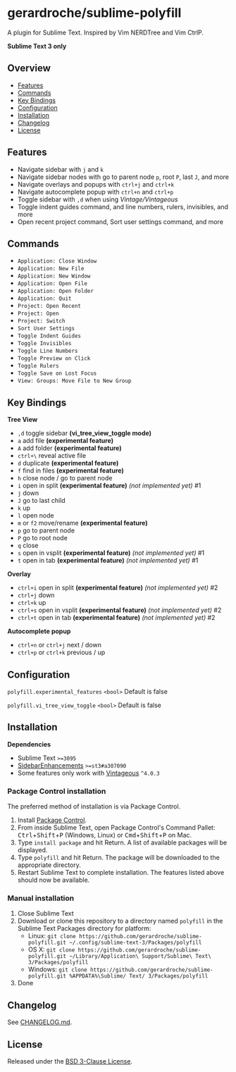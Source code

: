 # gerardroche/sublime-polyfill

A plugin for Sublime Text. Inspired by Vim NERDTree and Vim CtrlP.

**Sublime Text 3 only**

## Overview

* [Features](#features)
* [Commands](#commands)
* [Key Bindings](#key-bindings)
* [Configuration](#configuration)
* [Installation](#installation)
* [Changelog](#changelog)
* [License](#license)

## Features

* Navigate sidebar with `j` and `k`
* Navigate sidebar nodes with go to parent node `p`, root `P`, last `J`, and more
* Navigate overlays and popups with `ctrl+j` and `ctrl+k`
* Navigate autocomplete popup with `ctrl+n` and `ctrl+p`
* Toggle sidebar with `,d` when using *Vintage/Vintageous*
* Toggle indent guides command, and line numbers, rulers, invisibles, and more
* Open recent project command, Sort user settings command, and more

## Commands

* `Application: Close Window`
* `Application: New File`
* `Application: New Window`
* `Application: Open File`
* `Application: Open Folder`
* `Application: Quit`
* `Project: Open Recent`
* `Project: Open`
* `Project: Switch`
* `Sort User Settings`
* `Toggle Indent Guides`
* `Toggle Invisibles`
* `Toggle Line Numbers`
* `Toggle Preview on Click`
* `Toggle Rulers`
* `Toggle Save on Lost Focus`
* `View: Groups: Move File to New Group`

## Key Bindings

**Tree View**

* `,d` toggle sidebar **(vi_tree_view_toggle mode)**
* `a` add file **(experimental feature)**
* `A` add folder **(experimental feature)**
* `ctrl+\` reveal active file
* `d` duplicate **(experimental feature)**
* `f` find in files **(experimental feature)**
* `h` close node / go to parent node
* `i` open in split **(experimental feature)** *(not implemented yet)* #1
* `j` down
* `J` go to last child
* `k` up
* `l` open node
* `m` or `f2` move/rename **(experimental feature)**
* `p` go to parent node
* `P` go to root node
* `q` close
* `s` open in vsplit **(experimental feature)** *(not implemented yet)* #1
* `t` open in tab **(experimental feature)** *(not implemented yet)* #1

**Overlay**

* `ctrl+i` open in split **(experimental feature)** *(not implemented yet)* #2
* `ctrl+j` down
* `ctrl+k` up
* `ctrl+s` open in vsplit **(experimental feature)** *(not implemented yet)* #2
* `ctrl+t` open in tab **(experimental feature)** *(not implemented yet)* #2

**Autocomplete popup**

* `ctrl+n` or `ctrl+j` next / down
* `ctrl+p` or `ctrl+k` previous / up

## Configuration

`polyfill.experimental_features` `<bool>` Default is false

`polyfill.vi_tree_view_toggle` `<bool>` Default is false

## Installation

**Dependencies**

* Sublime Text `>=3095`
* [SidebarEnhancements](https://packagecontrol.io/packages/SideBarEnhancements) `>=st3#a307090`
* Some features only work with [Vintageous](https://packagecontrol.io/packages/Vintageous) `^4.0.3`

### Package Control installation

The preferred method of installation is via Package Control.

1. Install [Package Control](https://packagecontrol.io).
2. From inside Sublime Text, open Package Control's Command Pallet: <kbd>Ctrl</kbd>+<kbd>Shift</kbd>+<kbd>P</kbd> (Windows, Linux) or <kbd>Cmd</kbd>+<kbd>Shift</kbd>+<kbd>P</kbd> on Mac.
3. Type `install package` and hit Return. A list of available packages will be displayed.
4. Type `polyfill` and hit Return. The package will be downloaded to the appropriate directory.
5. Restart Sublime Text to complete installation. The features listed above should now be available.


### Manual installation

1. Close Sublime Text
2. Download or clone this repository to a directory named `polyfill` in the Sublime Text Packages directory for platform:
    * Linux: `git clone https://github.com/gerardroche/sublime-polyfill.git ~/.config/sublime-text-3/Packages/polyfill`
    * OS X: `git clone https://github.com/gerardroche/sublime-polyfill.git ~/Library/Application\ Support/Sublime\ Text\ 3/Packages/polyfill`
    * Windows: `git clone https://github.com/gerardroche/sublime-polyfill.git %APPDATA%\Sublime/ Text/ 3/Packages/polyfill`
3. Done

## Changelog

See [CHANGELOG.md](CHANGELOG.md).

## License

Released under the [BSD 3-Clause License](LICENSE).
